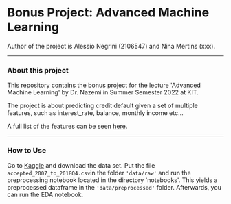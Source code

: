 # Bonus Project: Advanced Machine Learning

Author of the project is Alessio Negrini (2106547) and Nina Mertins (xxx).

_____
### About this project

This repository contains the bonus project for the lecture 'Advanced Machine Learning' 
by Dr. Nazemi in Summer Semester 2022 at KIT.

The project is about predicting credit default given a set of multiple features, such as interest_rate, balance, monthly income etc... 

A full list of the features can be seen [here](https://drive.google.com/file/d/1UzyKMtrzL3aEEQpeYIz_qjBWyW-lAMr0/view).

____
### How to Use
Go to [Kaggle](https://www.kaggle.com/datasets/wordsforthewise/lending-club/code?datasetId=902) and download the data set. 
Put the file `accepted_2007_to_2018Q4.csv`in the folder `'data/raw'` and run the preprocessing notebook located in the directory 'notebooks'. 
This yields a preprocessed dataframe in the `'data/preprocessed'` folder. Afterwards, you can run the EDA notebook.